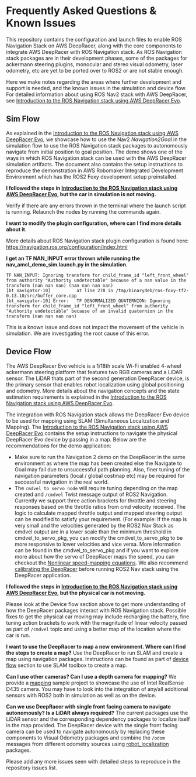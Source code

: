 # Frequently Asked Questions & Known Issues

This repository contains the configuration and launch files to enable ROS Navigation Stack on AWS DeepRacer, along with the core components to integrate AWS DeepRacer with ROS Navigation stack. As ROS Navigation stack packages are in their development phases, some of the packages for ackermann steering plugins, monocular and stereo visual odometry, laser odometry, etc are yet to be ported over to ROS2 or are not stable enough. 

Here we make notes regarding the areas where further development and support is needed, and the known issues in the simulation and device flow. For detailed information about using ROS Nav2 stack with AWS DeepRacer, see [Introduction to the ROS Navigation stack using AWS DeepRacer Evo](https://github.com/aws-deepracer/aws-deepracer/blob/main/introduction-to-the-ros-navigation-stack-using-aws-deepracer-evo.md).

## Sim Flow

As explained in the [Introduction to the ROS Navigation stack using AWS DeepRacer Evo](https://github.com/aws-deepracer/aws-deepracer/blob/main/introduction-to-the-ros-navigation-stack-using-aws-deepracer-evo.md), we showcase how to use the Nav2 *Navigation2Goal* in the simulation flow to use the ROS Navigation stack packages to autonomously navigate from initial position to goal position. The demo shows one of the ways in which ROS Navigation stack can be used with the AWS DeepRacer simulation artifacts. The document also contains the setup instructions to reproduce the demonstration in AWS Robomaker Integrated Development Environment which has the ROS2 Foxy development setup preinstalled.

**I followed the steps in [Introduction to the ROS Navigation stack using AWS DeepRacer Evo](https://github.com/aws-deepracer/aws-deepracer/blob/main/introduction-to-the-ros-navigation-stack-using-aws-deepracer-evo.md), but the car in simulation is not moving.**

Verify if there are any errors thrown in the terminal where the launch script is running. Relaunch the nodes by running the commands again.

**I want to modify the plugin configuration, where can I find more details about it.**

More details about ROS Navigation stack plugin configuration is found here: https://navigation.ros.org/configuration/index.html

**I get an TF NAN_INPUT error thrown while running the nav_amcl_demo_sim.launch.py in the simulation.**

```
TF NAN_INPUT: Ignoring transform for child_frame_id "left_front_wheel" from authority "Authority undetectable" because of a nan value in the transform (nan nan nan) (nan nan nan nan)
[bt_navigator-10]          at line 278 in /tmp/binarydeb/ros-foxy-tf2-0.13.10/src/buffer_core.cpp
[bt_navigator-10] Error:   TF DENORMALIZED_QUATERNION: Ignoring transform for child_frame_id "left_front_wheel" from authority "Authority undetectable" because of an invalid quaternion in the transform (nan nan nan nan)
```


This is a known issue and does not impact the movement of the vehicle in simulation. We are investigating the root cause of this error.


## Device Flow

The AWS DeepRacer Evo vehicle is a 1/18th scale Wi-Fi enabled 4-wheel ackermann steering platform that features two RGB cameras and a LiDAR sensor. The LiDAR thats part of the second generation DeepRacer device, is the primary sensor that enables robot localization using global positioning and odometry. More details about the navigation concepts and the state estimation requirements is explained in the [Introduction to the ROS Navigation stack using AWS DeepRacer Evo](https://github.com/aws-deepracer/aws-deepracer/blob/main/introduction-to-the-ros-navigation-stack-using-aws-deepracer-evo.md). 

The integration with ROS Navigation stack allows the DeepRacer Evo device to be used for mapping using SLAM (Simultaneous Localization and Mapping). The [Introduction to the ROS Navigation stack using AWS DeepRacer Evo](https://github.com/aws-deepracer/aws-deepracer/blob/main/introduction-to-the-ros-navigation-stack-using-aws-deepracer-evo.md) contains the setup instructions to navigate the physical DeepRacer Evo device by passing in a map. Below are the recommendations for the demo application:

* Make sure to run the Navigation 2 demo on the DeepRacer in the same environment as where the map has been created else the Navigate to Goal may fail due to unsuccessful path planning. Also, finer tuning of the navigation parameters (local / global costmap etc) may be required for successful navigation in the real world.
* The `cmdvel to servo node` will require tuning depending on the map created and `/cmdvel` Twist message output of ROS2 Navigation. Currently we support three action brackets for throttle and steering responses based on the throttle ratios from cmd velocity received. The logic to calculate mapped throttle output and mapped steering output can be modified to satisfy your requirement. (For example: If the map is very small and the velocities generated by the ROS2 Nav Stack as cmdvel output are in a lower scale than the minimum threshold in cmdvel_to_servo_pkg, you can modify the cmdvel_to_servo_pkg to be more responsive to lower velocities and vice versa. More information can be found in the cmdvel_to_servo_pkg and if you want to explore more about how the servo of DeepRacer maps the speed, you can checkout the [Nonlinear speed-mapping equations](https://github.com/aws-deepracer/aws-deepracer-launcher/blob/main/modes-of-operation.md#nonlinear-speed-mapping-equations). We also recommend [calibrating the DeepRacer](https://docs.aws.amazon.com/deepracer/latest/developerguide/deepracer-calibrate-vehicle.html) before running ROS2 Nav stack using the DeepRacer application.

**I followed the steps in [Introduction to the ROS Navigation stack using AWS DeepRacer Evo](https://github.com/aws-deepracer/aws-deepracer/blob/main/introduction-to-the-ros-navigation-stack-using-aws-deepracer-evo.md), but the physical car is not moving.**

Please look at the Device flow section above to get more understanding of how the DeepRacer packages interact with ROS Navigation stack. Possible fixes to get the physical car moving may include recharging the battery, fine tuning action brackets to work with the magnitude of linear velocity passed as part of `/cmdvel` topic and using a better map of the location where the car is run.

**I want to use the DeepRacer to map a new environment. Where can I find the steps to create a map?**
Use the DeepRacer to run SLAM and create a map using navigation packages. Instructions can be found as part of [device flow](https://github.com/aws-deepracer/aws-deepracer/blob/main/introduction-to-the-ros-navigation-stack-using-aws-deepracer-evo.md#part-21--clone-and-build-the-robot-packages-on-the-aws-deepracer-device) section to use SLAM toolbox to create a map.

**Can I use other cameras? Can I use a depth camera for mapping?**
We provide a [mapping](https://github.com/aws-deepracer/aws-deepracer-mapping-sample-project) sample project to showcase the use of Intel RealSense D435 camera. You may have to look into the integration of any/all additional sensors with ROS2 both in simulation as well as on the device.

**Can we use DeepRacer with single front facing camera to navigate autonomously? Is a LiDAR always required?**
The current packages use the LiDAR sensor and the corresponding dependency packages to localize itself in the map provided. The DeepRacer device with the single front facing camera can be used to navigate autonomously by replacing these components to Visual Odometry packages and combine the `/odom` messages from different odometry sources using [robot_localization](http://docs.ros.org/en/melodic/api/robot_localization/html/index.html) packages.


Please add any more issues seen with detailed steps to reproduce in the repository issues list.

